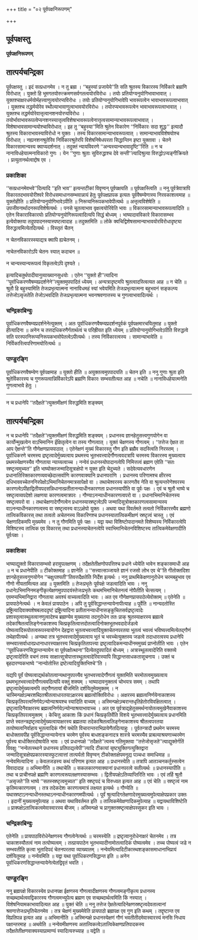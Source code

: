 +++
title = "०२ पूर्वपक्षनिरूपणम्"

+++


## पूर्वपक्षस्तु

**पूर्वपक्षनिरूपणम्**

## **तात्पर्यचन्द्रिका**

पूर्वपक्षस्तु । इदं सत्प्रधानमेव । न तु ब्रह्म । ‘‘बहुस्यां प्रजायेये’’ति सति श्रुतस्य विकारस्य निर्विकारे ब्रह्मणि विरोधात् । युक्तो हि भूमगतयोरुत्क्रमणसर्वगतत्वयोरविरोधः । तयोः प्रतियोग्यनुयोगिभावाभावात् । युक्तश्चाक्षरधर्मयोर्महत्त्वाणुत्वयोरप्यविरोधः । तयोः प्रतियोग्यनुयोगिभावेपि भावरूपत्वेन भावाभावरूपत्वाभावात् । युक्तश्च तद्धर्मयोरेव स्थौल्याभावाणुत्वाभावयोरविरोधः । तयोरप्यभावरूपत्वेन भावाभावरूपत्वाभावात् । युक्तश्च तद्धर्मयोरेवात्तृत्वानशनयोरप्यविरोधः । तयोर्भावाभावरूपत्वेप्यनशनस्यात्तृत्वविशेषाभावरूपत्वेनात्तृत्वसामान्याभावरूपत्वाभावात् । विशेषाभावसामान्ययोश्चाविरोधात् । इह तु ‘‘बहुस्या’’मिति श्रुतेन विकारेण ‘‘निर्विकारः सदा शुद्धः’’ इत्यादौ श्रुतस्य विकाराभावस्याविरोधो न युक्तः । तस्य विकारसामान्याभावरूपत्वात् । सामान्याभावविशेषयोश्च विरोधात् । नह्यनशनश्रुतेरिव निर्विकारश्रुतेरपि विशेषनिषेधपरता सिद्धान्तिन इष्टा युक्तावा । चेतने विकारसामान्यस्य क्वाप्यदर्शनात् । तदुक्तं न्यायविवरणे ‘‘अन्यस्यान्यभावादृष्टि’’रिति ॥ न च नानाविधहेयात्मनाविकारो गुणः । येन ‘‘गुणाः श्रुताः सुविरुद्धाश्च देवे सन्ती’’त्यादिश्रुत्या विरुद्धोऽप्यङ्गीक्रियते । प्रत्युतानर्थत्वाद्दोष एव ।

### **प्रकाशिका**

‘‘सत्प्रधानमेवभवे’’दित्यादि ‘‘इति भाव’’ इत्यन्तटीकां विवृण्वन् पूर्वपक्षयति ॥ पूर्वपक्षस्त्विति ॥ ननु पूर्वत्रेवात्रापि विकारतदभावयोरीश्वरे विरोधसमाधानसम्भवान्नायं हेतुः पूर्वपक्षप्रापक इत्यतः पूर्ववैषम्येणास्य निरवकाशत्वमाह ॥ युक्तोहीति ॥ प्रतियोग्यनुयोगिभावेऽपीति ॥ निरूप्यनिरूपकभावेपीत्यर्थः ॥ अत्तृत्वविशेषेति ॥ उपजीवनार्थादनरूपविशेषेत्यर्थः । पनसे चूतत्वाभाव वृक्षत्वयोरिवेति भावः ॥ विकारसामान्याभावरूपत्वादिति ॥ एतेन विकाराविकारयोः प्रतियोग्यनुयोगिरूपत्वादित्यपि सिद्धं बोध्यम् । भाष्यादावविकारे विकारासम्भव इत्येवोक्तया तदुपपादनस्यास्पष्टत्वादाह ॥ तदुक्तमिति ॥ लोके क्वचिद्विशेषसामान्याभावयोरविरोधादृष्ट्या विरुद्धत्वमित्येतदित्यर्थः । विस्तृतं चैतन्

न चेतनविकारस्स्याद्यत्र क्वापि ह्यचेतनम् ।

नाचेतनविकारोऽपि चेतनः स्यात् कदाचन ॥

न चान्यस्यान्यरूपत्वं विकृतत्वेऽपि दृश्यते ।

इत्यादिचतुर्थपादीयानुव्याख्यानसुधयोः । एतेन ‘‘युक्तो ही’’त्यादिना ‘‘पूर्वाधिकरणवैषम्यप्रदर्शनेने’’त्युक्तमुपपादितं ध्येयम् । अन्यत्रादृष्टमपि श्रुतत्वादस्त्वित्यत आह ॥ न चेति ॥ श्रुतौ हि बहुस्यामिति तेजःप्रभृत्यात्मना नानाविधमहं स्यां भवेयमिति तेजःप्रभृत्यात्मना बहुभवनं सङ्कल्प्य तत्तेजोऽसृजतेति तेजोऽभवदिति तेजःप्रभृत्यात्मना भवनश्रवणात्तस्य च गुणत्वाभावादित्यर्थः ।

### **चन्द्रिकाबिन्दुः**

पूर्वाधिकरणवैषम्यप्रदर्शनेनेत्युक्तम् । अतः पूर्वाधिकरणवैषम्यप्रदर्शनपूर्वकं पूर्वपक्षमारचयितुमाह ॥ युक्तो हीत्यादिना ॥ अनेन च तत्तदधिकरणैर्गतार्थत्वं च परिह्रीयत इति ध्येयम् ॥ प्रतियोग्यनुयोगिभावेऽपीति विरुद्धत्वे सति परस्परनिरूप्यनिरूपकभावोपेतत्वेऽपीत्यर्थः । तस्य निर्विकारत्वस्य । सामान्याभावेति ॥ निर्विकारित्वपरिणामयोरित्यर्थः ॥

### **पाण्डुरङ्गि**

पूर्वाधिकरणवैषम्येण पूर्वपक्षमाह ॥ युक्तो हीति ॥ अयुक्तत्वमुपपादयति ॥ चेतन इति ॥ ननु गुणाः श्रुता इति श्रुतेर्विकारस्य च गुणरूपत्वान्निर्विकारेऽपि ब्रह्मणि विकारः सम्भवतीत्यत आह ॥ नचेति ॥ नानाविधहेयात्मनेति गुणत्वाभावे हेतुः ।

------------------------------------------------------------------------

न च प्रधानेपि ‘‘तदैक्षते’’त्युक्तमीक्षणं विरुद्धमिति शङ्क्यम्

## **तात्पर्यचन्द्रिका**

न च प्रधानेपि ‘‘तदैक्षते’’त्युक्तमीक्षणं विरुद्धमिति शङ्क्यम् । प्रधानस्य ज्ञानहेतुसत्त्वगुणयोगेन वा कार्योन्मुखत्वेन वाऽभिमानिन ईक्षितृत्वेन वा तस्य गौणत्वात् । युक्तं चेक्षणस्य गौणत्वम् । ‘‘तत्तेज ऐक्षत ता आप ऐक्षन्ते’’ति गौणेक्षणप्रायपाठात् । एतेनेक्षणं मुख्यं विकारस्तु गौण इति ब्रह्मैव सदस्त्विति निरस्तम् । पूर्वाधिकरणे चरमस्य द्रष्टृत्वादेर्मुख्यत्वाय प्रथमस्य भूतभवत्त्वादेर्गौणत्ववदत्रापि चरमस्य विकारस्य मुख्यत्वाय प्रथमस्येक्षणस्यैव गौणताया न्याय्यत्वाच्च । नन्वेवं प्रधानस्योपादानत्वेपि निमित्तत्वं ब्रह्मण एवेति ‘‘सतः स्रष्टृत्वमुच्यत’’ इति भाष्योक्तजन्मादिसूत्राक्षेपो न युक्त इति चेदुच्यते । सदेवेत्यवधारणेन प्रधानातिरिक्तकारणव्यवच्छेदात्सर्वाणि कारणवाक्यानि प्रधानपराणि । प्रधानस्य परिणामश्च क्षीरस्य दधिभाववच्चेतननिरपेक्षोऽभिमानिचेतनमात्रसापेक्षो वा । तथाचेश्वरस्य कारणतैव नेति वा श्रुत्यन्तरेणेश्वरस्य कारणत्वेऽपीहाद्वितीयपदसन्निधानात्प्रतीतानन्याधीनकारणता प्रधानस्यापीति वा पूर्वः पक्षः । एवं च श्रुतौ भाष्ये च स्रष्टृत्वव्यपदेशो लक्षणया कारणत्वमात्रपरः । गौण्याऽनन्याधीनकारणत्वपरो वा । प्रधानाभिमानिचेतनस्य स्रष्टृत्वपरो वा । तथाचेक्षणादेर्गौणत्वेन प्रधानस्यास्रष्टृत्वेऽपि जन्मादिसूत्रोक्तकारणत्वसामान्यस्य वाऽनन्याधीनकारणत्वस्य वा स्रष्टृत्वस्य वाऽऽक्षेपो युक्तः । अथवा यथा विवर्तमते तत्वतो निर्विकारस्यैव ब्रह्मणो तात्विकविकारस् तथा तत्वतो अचेतनस्य विकारिणश्च प्रधानस्यातात्विकमीक्षणं स्रष्टृत्वं चास्तु । एवं चेक्षणादिकमपि मुख्यमेव । न तु गौणमिति पूर्वः पक्षः । यद्वा यथा विशिष्टोपादानमते विशेष्यस्य निर्विकारत्वेपि विशिष्टस्य तात्विक एव विकारस् तथा प्रधानस्याचेतनत्वेपि स्वाभिमानिचेतनविशिष्टस्य तात्विकमेवेक्षणादीति पूर्वःपक्षः ।

### **प्रकाशिका**

भाष्याद्युक्तो विकारासम्भवो हरावुपलक्षणम् । तदैक्षतेतीक्षणोपपत्तिश्च प्रधाने ध्येयेति भावेन शङ्कासमाधी आह ॥ न च प्रधानेपीति ॥ टीकोक्तमाह ॥ ज्ञानेति ॥ ‘‘सत्त्वात्सञ्जायते ज्ञानं रजसो लोभ एव चे’’ति गीतोक्तदिशा ज्ञानहेतुसत्त्वगुणयोगेन ‘‘चक्षुःपश्यती’’तिवत्तदैक्षतेति निर्देश इत्यर्थः । ननु प्राथमिकेक्षणानुरोधेन चरमबहुभाव एव गौणो नीयतामित्यत आह ॥ युक्तमिति ॥ तेजःप्रभृतेः पूर्वपक्षे जडत्वादिति भावः । ननु प्रधानेऽभिमानिनमङ्गीकृत्येक्षणमुपपादयंस्तेजःप्रभृतेः कथमभिमानिचेतनत्वं नोपैतीति चेत्सत्यम् । एवमप्यभिमानिद्वारा गौणताया अवश्यं वाच्यत्वादिति भावः । अत एव गौणेक्षणप्रायपाठेत्येवोक्तम् ॥ एतेनेति ॥ प्रायपाठेनेत्यर्थः । न केवलं प्रायपाठेन । अपि तु पूर्वसिद्धान्तन्यायेनापीत्याह ॥ पूर्वेति ॥ नान्यदतोस्ति द्रष्ट्रित्यादिवाक्यशेषबलाददृष्टं द्रष्ट्रित्यादिना प्रतीतानन्याधीनासङ्कुचितसर्वद्रष्टृत्वादेः प्रशास्तृत्वास्थूलत्वानणुत्वादेश्च ब्रह्मण्येव मुख्यतया तदनुरोधेन ततः प्राक् श्रुतस्याक्षरस्य ब्रह्मत्वे तदेकाश्रितत्वलिङ्गेनाकाशस्य चित्प्रकृतित्वात्तदोतत्वादिनोक्तभूतभवदादेर्जडत्वे पोष्यत्वादिरूपोतत्वरूपस्यायोगेन देहद्वारा भूतत्वभवत्त्वादियुक्तचेतनपरतया भूतत्वं भवत्त्वं भविष्यत्त्वमित्येतद्गौणं तथेहापीत्यर्थः । अन्यथा तत्र भूतभवत्त्वादेर्मुख्यत्वाय भूतं च भवच्चेत्युक्तस्य जडत्वे तदाधारत्वस्य प्रधानेपि सम्भवात्सर्वाधारप्रधानाधारस्याक्षरस्य चित्प्रकृतितापत्त्या द्रष्टृत्वादिकमन्याधीनममुख्यं प्राप्नोतीति भावः । एतेन ‘‘पूर्वाधिकरणसिद्धान्तन्यायेन वा पूर्वपक्षोत्थाना’’दित्येतदुपपादितं बोध्यम् । अत्रास्थूलत्वादेरिति वक्तव्ये द्रष्टृत्वादेरिति वचनं तस्य साक्षात्सूत्रोपात्तास्थूलत्वादेरिवास्यापि सिद्धान्तसाधकतासूचनाय । उक्तं च बृहदारण्यकभाष्ये ‘‘नान्योतोस्ति द्रष्टेत्यादियुक्तिभिश्चे’’ति ।

यद्यपि पूर्वं पोष्यत्वाद्यर्थकोतत्वान्यथानुपपत्त्यैव भूतभवत्त्वादेर्गौणत्वं युक्तमिति चरमोतत्वमुख्यत्वाय प्रथमभूतभवत्त्वादेर्गौणत्ववदित्यपि वक्तुं शक्यम् । भाष्यादावनुक्तत्वं चोभयत्र समम् । तथापि द्रष्टृत्वादेर्मुख्यत्वमपि तद्गौणतायां बीजमिति दर्शयितुमेवमुक्तम् । न चास्मिन्पक्षेऽम्बरशब्दितश्रीतत्वाधारतयाऽक्षरस्य ब्रह्मत्वोक्तिविरोधः । अक्षरस्य ब्रह्मत्वनिर्णयेनाकाशस्य चित्प्रकृतिपरत्वनिर्णयेऽन्योन्याश्रयश्च स्यादिति वाच्यम् । अस्मिन्पक्षेऽम्बरान्तधृतिहेतोरविवक्षितत्वात् । द्रष्टृत्वादिनैवाक्षरस्य ब्रह्मत्वनिर्णयेऽन्योन्याश्रयाभावाच्च । अत एव पूर्वत्राद्यहेतुसमर्थनायोतत्वमुखेनैवाकाशस्य चित्प्रकृतिपरत्वमुक्तम् । केचित्तु आकाशः किं प्रधानं चित्प्रकृतिर्वेति विशये भूतभवत्त्वादेर्मुख्यत्वाय प्रधानमिति प्राप्ते स्वतन्त्रद्रष्टृत्वादेर्मुख्यत्वायाक्षरस्य ब्रह्मतया तदेकाश्रितत्वलिङ्गेनाकाशस्य श्रीतत्वपरतया तत्पोष्यत्वनिर्वाहाय भूतत्वादिकं गौणं यथेति विचारान्तराभिप्रायेणैतदित्याहुः । पूर्वतन्त्रादौ प्रथमेन चरमस्य बाधोक्तावपीह पूर्वसिद्धान्तन्यायेनात्र चरमेण पूर्वस्य बाधशङ्कनादत्र शास्त्रे चरमस्यैव प्राबल्याश्रयणाच्चरमेण पूर्वस्य बाधोक्तिरदोषायेति भावः । एवं प्रधानपक्षे ‘‘तदैक्षते’’त्यस्य गतिमुक्तवा ‘‘तत्तेजोसृजते’’त्याद्युक्तेर्गतिं विवक्षुः ‘‘नन्वेतत्स्थाने प्रधानस्य प्रतिपाद्यत्वेपी’’त्यादि टीकायां सृष्ट्युक्तिगत्युक्तिद्वारा जन्मादिसूत्राक्षेपप्रकारस्यास्फुटत्वात्तां तात्पर्यतो विवृण्वन् टीकोक्ताक्षेपमनूद्य पञ्चधा समाधिमाह ॥ नन्वेवमित्यादिना ॥ केवलजडस्य कथं परिणाम इत्यत आह ॥ प्रधानस्येति ॥ तत्रापि आतञ्चनकर्तुस्सत्वेन विवादादाह ॥ अभिमानीति ॥ तथाचेति ॥ सकलकारणवाक्यानां प्रधानपरत्वे सतीत्यर्थः ॥ प्रधानस्यापीति ॥ तथा च प्राचीनपक्षे ब्रह्मणि कारणत्वरूपलक्षणस्यासम्भवः । द्वितीयपक्षेऽतिव्याप्तिरिति भावः । एवं तर्हि श्रुतौ ‘‘असृजते’’ति भाष्ये ‘‘सतस्स्रष्टृत्वमुच्यत’’ इति स्रष्टृपदं च विरुध्यत इत्यत आह ॥ एवं चेति ॥ स्रष्टृत्वं नाम कृतिमत्कारणत्वम् । तत्र तदेकदेशः कारणत्वमात्रं लक्ष्यत इत्यर्थः ॥ गौण्येति ॥ यथास्रष्टाऽनन्याधीनस्तथाऽनन्याधीनकारणमपीत्यर्थः । पूर्वं श्रुत्यादिगतेक्षणादेरमुख्यत्वमुपेत्याक्षेपप्रकार उक्तः । इदानीं मुख्यत्वमुपेत्याह ॥ अथवा यथाविवर्तमत इति ॥ तात्विकमेवेक्षणादिकमुपेत्याह ॥ यद्वायथाविशिष्टेति ॥ प्राक्पक्षेऽतात्विकत्वमेवास्वारस्य बीजम् । अस्मिन्पक्षे च प्रागुक्तस्रष्टृत्वाक्षेपस्सुकर इति भावः ।

### **चन्द्रिकाबिन्दुः**

एतेनेति ॥ प्रायपाठविरोधेनेक्षणस्य गौणत्वेनेत्यर्थः ॥ चरमस्येति ॥ द्रष्टृत्वानुरोधेनाक्षरं चेतनमेव । तत्र चाकाशस्यौतत्वं नाम तत्पोष्यत्वम् । तत्प्रायपाठेन भूतभव्यादीनामोतत्वादिकं पोष्यत्वमेव । तच्च पोष्यत्वं जडे न सम्भवतीति कृत्वा भूतादिपदं चेतनपरतया व्याख्यातम् । नन्वेवमित्यादिटीकास्थशङ्कासमाधानाभिप्रायं दर्शयितुमाह ॥ नन्वेवमिति ॥ यद्वा यथा पूर्वाधिकरणसिद्धान्त इति ॥ अनेन पूर्वाधिकरणसिद्धान्तन्यायेनेत्येतद्विवृतं भवति ।

### **पाण्डुरङ्गि**

ननु ब्रह्मपक्षे विकारस्येव प्रधानपक्ष ईक्षणस्य गौणत्वादीक्षणस्य गौणत्वमङ्गीकृत्य प्रधानस्य सच्छब्दार्थत्ववद्विकारस्य गौणत्वमभ्युपेत्य ब्रह्मण एव सच्छब्दार्थत्वमिति किं नस्यात् । विशेषनियामकाभावादित्यत आह ॥ युक्तं चेति ॥ ननु तत्तेज ऐक्षतेत्यादिनेक्षणस्रष्टृत्वदेवतात्वानां श्रवणात्तेजःप्रभृतिचेतनमेव । तत्र चेक्षणं मुख्यमेवेति प्रायपाठो ब्रह्मपक्ष एव गुण इति कथम् । तद्दृष्टान्त एव विप्रतिपन्न इत्यत आह ॥ अभिमानीति ॥ अस्मिन्पक्षे प्रधानस्येक्षणं गौणं भवतीतीदमेवास्वारस्यं मनसि निधाय पक्षान्तरमाह ॥ अथवेति ॥ नन्वेवमीक्षणस्य अतात्विकत्वेऽतात्विकेक्षणप्रतिपादकस्य तदैक्षतेतीक्षणवाक्यस्याप्रामाण्यं स्यादित्यरुच्याह ॥ यद्वेति ॥

